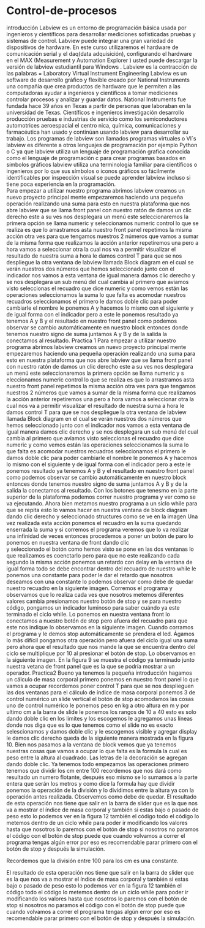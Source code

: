 # Control-de-procesos
introducción 
Labview es un entorno de programación básica usada por ingenieros y científicos para desarrollar mediciones sofisticadas
pruebas y sistemas de control. Labview puede integrar una gran variedad de dispositivos de hardware. En este curso 
utilizaremos el hardware de comunicación serial y el daq(data adquisición), configurando el hardware en el MAX 
(Measurement y Automation Explorer )  usted puede descargar la versión de labview estudiantil para Windows .
Labview es la contracción de las palabras = Laboratory Virtual Instrument Engineering
Labview es un software de desarrollo gráfico y flexible creado por National Instruments una compañía que crea productos 
de hardware que le permiten a las computadoras ayudar a ingenieros y científicos a tomar mediciones controlar procesos y 
analizar y guardar datos. National Instruments fue fundada hace 39 años en Texas a partir de personas que laboraban en la 
universidad de Texas.
Científicos e ingenieros investigación desarrollo producción pruebas e industrias de servicio como los semiconductores 
automotrices aeroespacial el centro nica, química, comunicaciones y farmacéutica han usado y continúan usando labview para 
desarrollar su trabajo.
Los programas de labview son llamados programas virtuales o VI´s labview es diferente a otros lenguajes de programación 
por ejemplo Python o C ya que labview utiliza un lenguaje de programación grafica conocida como el lenguaje de 
programación c para crear programas basados en símbolos gráficos labview utiliza una terminología familiar para científicos
o ingenieros por lo que sus símbolos o iconos gráficos so fácilmente identificables por inspección visual se puede aprender 
labview incluso si tiene poca experiencia en la programación.  
Para empezar a utilizar nuestro programa abrimos labview creamos un nuevo proyecto principal mente empezaremos haciendo una 
pequeña operación realizando una suma para esto en nuestra plataforma que nos abre labview que se llama front panel con 
nuestro ratón de damos un clic derecho este a su ves nos desplegara un menú este seleccionaremos la primera opción  se llama 
numeric y seleccionamos numeric control  lo que se realiza es que lo arrastramos asta nuestro front panel repetimos la misma 
acción otra ves para que tengamos nuestros 2 números que vamos a sumar de la misma forma que realizamos la acción anterior 
repetiremos una pero a hora vamos a seleccionar otra la cual nos va a permitir visualizar el resultado de nuestra suma  a hora 
le damos control T para que se nos despliegue la otra ventana de labview llamada  Block diagram en el cual se verán nuestros 
dos números que hemos seleccionado junto con el indicador nos vamos a esta ventana de igual manera damos clic derecho y se nos 
desplegara un sub menú del cual cambia al primero que aviamos visto seleccionas el recuadro que dice numeric y como vemos están 
las operaciones seleccionamos la suma  lo que falta es acomodar nuestros recuadros seleccionamos el primero  le damos doble clic 
para poder cambiarle el nombre le ponemos A y hacemos lo mismo con el siguiente y de igual forma con el indicador pero a este le 
ponemos resultado ya tenemos A y B y el resultado en nuestro front panel como podemos observar se cambio automáticamente en 
nuestro block entonces donde tenemos nuestro signo de suma juntamos A y B  y de la salida la conectamos al resultado.
Practica 1
Para empezar a utilizar nuestro programa abrimos labview creamos un nuevo proyecto principal mente empezaremos haciendo una 
pequeña operación realizando una suma para esto en nuestra plataforma que nos abre labview que se llama front panel con nuestro 
ratón de damos un clic derecho este a su ves nos desplegara un menú este seleccionaremos la primera opción  se llama numeric y s
eleccionamos numeric control  lo que se realiza es que lo arrastramos asta nuestro front panel repetimos la misma acción otra ves 
para que tengamos nuestros 2 números que vamos a sumar de la misma forma que realizamos la acción anterior repetiremos una pero a
hora vamos a seleccionar otra la cual nos va a permitir visualizar el resultado de nuestra suma  a hora le damos control T para 
que se nos despliegue la otra ventana de labview llamada  Block diagram en el cual se verán nuestros dos números que hemos 
seleccionado junto con el indicador nos vamos a esta ventana de igual manera damos clic derecho y se nos desplegara un sub menú 
del cual cambia al primero que aviamos visto seleccionas el recuadro que dice numeric y como vemos están las operaciones 
seleccionamos la suma  lo que falta es acomodar nuestros recuadros seleccionamos el primero  le damos doble clic para poder 
cambiarle el nombre le ponemos A y hacemos lo mismo con el siguiente y de igual forma con el indicador pero a este le ponemos 
resultado ya tenemos A y B y el resultado en nuestro front panel como podemos observar se cambio automáticamente en nuestro block 
entonces donde tenemos nuestro signo de suma juntamos A y B  y de la salida la conectamos al resultado.
Con los botones que tenesmo en la parte superior de la plataforma podemos correr nuestro programa y ver como se va ejecutando.
Ahora bien metamos nuestro programa a un siclo while para que se repita esto lo vamos hacer en nuestra ventana de block diagram  
dando clic derecho y seleccionado structures como se ve en la imagen 
Una vez realizada esta acción ponemos el recuadro en la suma quedando enserrada la suma y si corremos el programa veremos que lo 
va realizar una infinidad de veces entonces procedemos a poner un botón de paro lo ponemos en nuestra ventana de front dando clic  
y seleccionado el botón  como hemos visto se pone en las dos ventanas lo que realizamos es coenctarlo pero para que no este 
realizando cada segundo la misma acción ponemos un retardo con delay en la ventana  de igual forma todo se debe encontrar dentro 
del recuadro de nuestro while  le ponemos una constante para poder le dar el retardo que nosotros deseamos con una constante lo 
podemos observar como debe de quedar nuestro recuadro en la siguiente imagen.
Corremos el programa y observamos que lo realiza cada ves que nosotros metemos diferentes valores cambia presionamos nuestro botón 
de stop y se para nuestro código, pongamos un indicador luminoso para saber cuándo ya este terminado el ciclo while.
Lo ponemos en nuestra ventana front lo conectamos a nuestro botón de stop pero afuera del recuadro  para que este nos indique lo 
observamos en la siguiente imagen.
Cuando corramos el programa y le demos stop automáticamente se prendera el led. 
Ágamos lo más difícil pongamos otra operación pero afuera del ciclo igual una suma pero ahora que el resultado que nos mande la que 
se encuentra dentro del ciclo se multiplique por 10 al presionar el botón de stop. Lo observamos en la siguiente imagen.
En la figura 9 se muestra el código ya terminado junto nuestra vetana de front panel que es la que se podría mostrar a un operador.
Practica2
Bueno ya tenemos la pequeña introducción hagamos un cálculo de masa corporal primero ponemos en nuestro front panel lo que vamos a 
ocupar recordemos poner control T para que se nos desplieguen las dos ventanas para el cálculo de índice de masa corporal ponemos 3 
de control numérico un slide vertical el botón de stop acomodamos las cosas uno de control numérico le ponemos peso en kg a otro 
altura en m y por ultimo cm a la barra de slide le ponemos los rangos de 10 a 40 esto es solo dando doble clic en los limites y los 
escogemos le agregamos unas líneas donde nos diga que es lo que tenemos como el slide no es exacto selescionamos y damos doble clic 
y le escogemos visible y agregar display le damos clic derecho   queda de la siguiente manera mostrada en la figura 10.
Bien nos pasamos a la ventana de block vemos que ya tenemos nuestras cosas que vamos a ocupar lo que falta es la formula la cual es 
peso entre la altura al cuadrado.
Las letras de la decoración se agregan dando doble clic.
Ya tenemos todo empezamos las operaciones primero tenemos que dividir los cm entre 100 recordemos que nos dará como resultado un numero 
flotante, después eso mismo se lo sumamos a la parte entera que serán los metros y como dice la formula hay que dividir ponemos la 
operación de la división y lo dividimos entre la altura ya con la operación antes realizada. Observemos como debe de quedar.
El resultado de esta operación nos tiene que salir en la barra de slider que es la que nos va a mostrar el índice de masa corporal y 
también si estas bajo o pasado de peso esto lo podemos ver en la figura 12 también el código todo el código lo metemos dentro de un ciclo 
while para poder ir modificando los valores hasta que nosotros lo paremos con el botón de stop si nosotros no paramos el código con el 
botón de stop puede que cuando volvamos a correr el programa tengas algún error por eso es recomendable parar primero con el botón de stop 
y después la simulación.

Recordemos que la división entre 100 para los cm es una constante.

El resultado de esta operación nos tiene que salir en la barra de slider que es la que nos va a mostrar el índice de masa corporal y también 
si estas bajo o pasado de peso esto lo podemos ver en la figura 12 también el código todo el código lo metemos dentro de un ciclo while para 
poder ir modificando los valores hasta que nosotros lo paremos con el botón de stop si nosotros no paramos el código con el botón de stop 
puede que cuando volvamos a correr el programa tengas algún error por eso es recomendable parar primero con el botón de stop y después la 
simulación.
